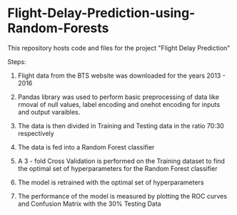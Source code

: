 # Flight-Delay-Prediction-using-Random-Forests
This repository hosts code and files for the project "Flight Delay Prediction"

Steps:

1. Flight data from the BTS website was downloaded for the years 2013 - 2016

2. Pandas library was used to perform basic preprocessing of data like rmoval of null values, label encoding and onehot encoding for inputs and output varaibles.

3. The data is then divided in Training and Testing data in the ratio 70:30 respectively

4. The data is fed into a Random Forest classifier

5. A 3 - fold Cross Validation is performed on the Training dataset to find the optimal set of hyperparameters for the Random Forest classifier

6. The model is retrained with the optimal set of hyperparameters

7. The performance of the model is measured by plotting the ROC curves and Confusion Matrix with the 30% Testing Data


